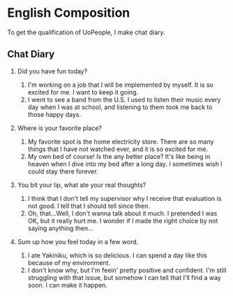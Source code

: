 # English Composition

To get the qualification of UoPeople, I make chat diary.

## Chat Diary

1. Did you have fun today?
   1. I'm working on a job that I will be implemented by myself. It is so excited for me. I want to keep it going.
   2. I went to see a band from the U.S. I used to listen their music every day when I was at school, and listening to them took me back to those happy days.

2. Where is your favorite place?
   1. My favorite spot is the home electricity store. There are so many things that I have not watched ever, and it is so excited for me.
   2. My own bed of course! Is the any better place? It's like being in heaven when I dive into my bed after a long day. I sometimes wish I could stay there forever.

3. You bit your lip, what ate your real thoughts?
   1. I think that I don't tell my supervisor why I receive that evaluation is not good. I tell that I should tell since then.
   2. Oh, that...Well, I don't wanna talk about it much. I  pretended I was OK, but it really hurt me. I wonder if I made the right choice by not saying anything then...

4. Sum up how you feel today in a few word.
   1. I ate Yakiniku, which is so delicious. I can spend a day like this because of my environment.
   2. I don't know why, but I'm feein' pretty positive and confident. I'm still struggling with that issue, but somehow I can tell that I'll find a way soon. I can make it happen.
